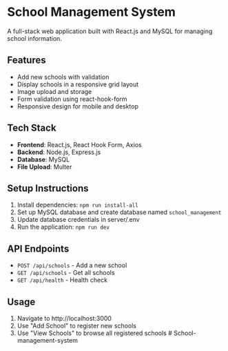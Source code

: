 ﻿# School Management System

A full-stack web application built with React.js and MySQL for managing school information.

## Features

- Add new schools with validation
- Display schools in a responsive grid layout
- Image upload and storage
- Form validation using react-hook-form
- Responsive design for mobile and desktop

## Tech Stack

- **Frontend**: React.js, React Hook Form, Axios
- **Backend**: Node.js, Express.js
- **Database**: MySQL
- **File Upload**: Multer

## Setup Instructions

1. Install dependencies: `npm run install-all`
2. Set up MySQL database and create database named `school_management`
3. Update database credentials in server/.env
4. Run the application: `npm run dev`

## API Endpoints

- `POST /api/schools` - Add a new school
- `GET /api/schools` - Get all schools
- `GET /api/health` - Health check

## Usage

1. Navigate to http://localhost:3000
2. Use "Add School" to register new schools
3. Use "View Schools" to browse all registered schools
#   S c h o o l - m a n a g e m e n t - s y s t e m  
 